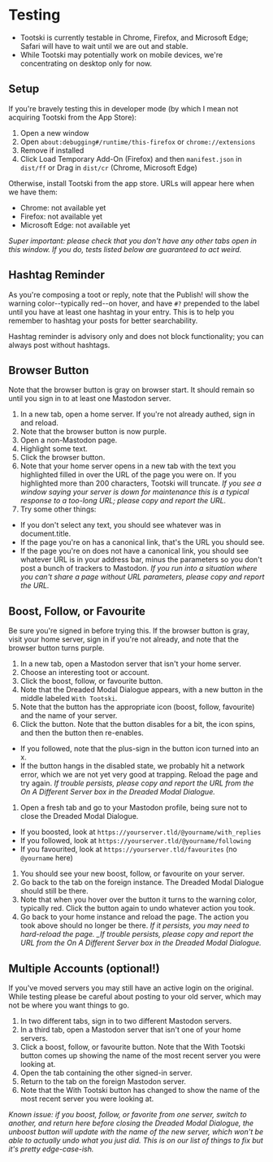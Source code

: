 # Testing

- Tootski is currently testable in Chrome, Firefox, and Microsoft Edge; Safari will have to wait until we are out and stable.
- While Tootski may potentially work on mobile devices, we're concentrating on desktop only for now.

## Setup

If you're bravely testing this in developer mode (by which I mean not acquiring Tootski from the App Store):

1. Open a new window
1. Open `about:debugging#/runtime/this-firefox` or `chrome://extensions`
1. Remove if installed
1. Click Load Temporary Add-On (Firefox) and then `manifest.json` in `dist/ff` or Drag in `dist/cr` (Chrome, Microsoft Edge)

Otherwise, install Tootski from the app store. URLs will appear here when we have them:

- Chrome: not available yet
- Firefox: not available yet
- Microsoft Edge: not available yet

_Super important: please check that you don't have any other tabs open in this window. If you do, tests listed below are guaranteed to act weird._

## Hashtag Reminder

As you're composing a toot or reply, note that the Publish! will show the warning color--typically red--on hover, and have `#?` prepended to the label until you have at least one hashtag in your entry. This is to help you remember to hashtag your posts for better searchability.

Hashtag reminder is advisory only and does not block functionality; you can always post without hashtags.

## Browser Button

Note that the browser button is gray on browser start. It should remain so until you sign in to at least one Mastodon server.

1. In a new tab, open a home server. If you're not already authed, sign in and reload.
1. Note that the browser button is now purple.
1. Open a non-Mastodon page.
1. Highlight some text.
1. Click the browser button.
1. Note that your home server opens in a new tab with the text you highlighted filled in over the URL of the page you were on. If you highlighted more than 200 characters, Tootski will truncate. _If you see a window saying your server is down for maintenance this is a typical response to a too-long URL; please copy and report the URL._
1. Try some other things:

- If you don't select any text, you should see whatever was in document.title.
- If the page you're on has a canonical link, that's the URL you should see.
- If the page you're on does not have a canonical link, you should see whatever URL is in your address bar, minus the parameters so you don't post a bunch of trackers to Mastodon. _If you run into a situation where you can't share a page without URL parameters, please copy and report the URL._

## Boost, Follow, or Favourite

Be sure you're signed in before trying this. If the browser button is gray, visit your home server, sign in if you're not already, and note that the browser button turns purple.

1. In a new tab, open a Mastodon server that isn't your home server.
1. Choose an interesting toot or account.
1. Click the boost, follow, or favourite button.
1. Note that the Dreaded Modal Dialogue appears, with a new button in the middle labeled `With Tootski`.
1. Note that the button has the appropriate icon (boost, follow, favourite) and the name of your server.
1. Click the button. Note that the button disables for a bit, the icon spins, and then the button then re-enables.

- If you followed, note that the plus-sign in the button icon turned into an x.
- If the button hangs in the disabled state, we probably hit a network error, which we are not yet very good at trapping. Reload the page and try again. _If trouble persists, please copy and report the URL from the On A Different Server box in the Dreaded Modal Dialogue._

1. Open a fresh tab and go to your Mastodon profile, being sure not to close the Dreaded Modal Dialogue.

- If you boosted, look at `https://yourserver.tld/@yourname/with_replies`
- If you followed, look at `https://yourserver.tld/@yourname/following`
- If you favourited, look at `https://yourserver.tld/favourites` (no `@yourname` here)

1. You should see your new boost, follow, or favourite on your server.
1. Go back to the tab on the foreign instance. The Dreaded Modal Dialogue should still be there.
1. Note that when you hover over the button it turns to the warning color, typically red. Click the button again to undo whatever action you took.
1. Go back to your home instance and reload the page. The action you took above should no longer be there. _If it persists, you may need to hard-reload the page. \_If trouble persists, please copy and report the URL from the On A Different Server box in the Dreaded Modal Dialogue._

## Multiple Accounts (optional!)

If you've moved servers you may still have an active login on the original. While testing please be careful about posting to your old server, which may not be where you want things to go.

1. In two different tabs, sign in to two different Mastodon servers.
1. In a third tab, open a Mastodon server that isn't one of your home servers.
1. Click a boost, follow, or favourite button. Note that the With Tootski button comes up showing the name of the most recent server you were looking at.
1. Open the tab containing the other signed-in server.
1. Return to the tab on the foreign Mastodon server.
1. Note that the With Tootski button has changed to show the name of the most recent server you were looking at.

_Known issue: if you boost, follow, or favorite from one server, switch to another, and return here before closing the Dreaded Modal Dialogue, the unboost button will update with the name of the new server, which won't be able to actually undo what you just did. This is on our list of things to fix but it's pretty edge-case-ish._
